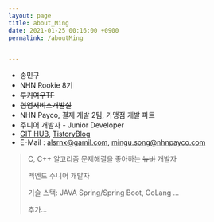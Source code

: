 ```yaml
---
layout: page
title: about_Ming
date: 2021-01-25 00:16:00 +0900
permalink: /aboutMing


---
```


- 송민구
- NHN Rookie 8기
- ~~루키여우TF~~
- ~~협업서비스개발실~~
- NHN Payco, 결제 개발 2팀, 가맹점 개발 파트
- 주니어 개발자 - Junior Developer
- [GIT HUB][git_link], [TistoryBlog][tistory]
- E-Mail : alsrnx@gamil.com, mingu.song@nhnpayco.com

> C, C++ 알고리즘 문제해결을 좋아하는 ~~뉴비~~ 개발자 
> 
> 백엔드 주니어 개발자
> 
> 기술 스택: JAVA Spring/Spring Boot, GoLang ...
> 
> 추가...

[git_link]: https://github.com/MingNine9999
[tistory]: https://mingnine9999.tistory.com/

